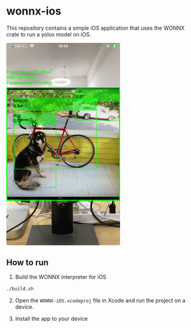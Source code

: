 # wonnx-ios

This repository contains a simple iOS application that uses the WONNX crate to run a yolox model on iOS.

<img src="./imgs/screenshot.jpeg" width="300">


## How to run
1. Build the WONNX interpreter for iOS
```bash
./build.sh
```

2. Open the `WONNX-iOS.xcodeproj` file in Xcode and run the project on a device.

3. Install the app to your device


